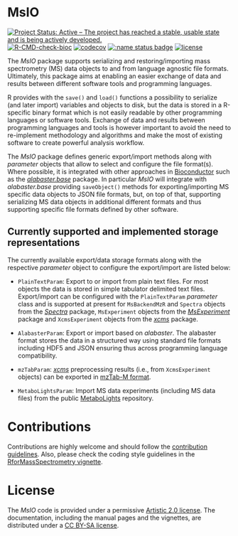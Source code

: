# MsIO

[![Project Status: Active – The project has reached a stable, usable state and is being actively developed.](https://www.repostatus.org/badges/latest/active.svg)](https://www.repostatus.org/#active)
[![R-CMD-check-bioc](https://github.com/RforMassSpectrometry/MsIO/workflows/R-CMD-check-bioc/badge.svg)](https://github.com/RforMassSpectrometry/MsIO/actions?query=workflow%3AR-CMD-check-bioc)
[![codecov](https://codecov.io/gh/rformassspectrometry/MsIO/graph/badge.svg?token=M4yYzef5mK)](https://codecov.io/gh/rformassspectrometry/MsIO)
[![:name status badge](https://rformassspectrometry.r-universe.dev/badges/:name)](https://rformassspectrometry.r-universe.dev/)
[![license](https://img.shields.io/badge/license-Artistic--2.0-brightgreen.svg)](https://opensource.org/licenses/Artistic-2.0)


The *MsIO* package supports serializing and restoring/importing mass
spectrometry (MS) data objects to and from language agnostic file
formats. Ultimately, this package aims at enabling an easier exchange of data
and results between different software tools and programming languages.

R provides with the `save()` and `load()` functions a possibility to serialize
(and later import) variables and objects to disk, but the data is stored in a
R-specific binary format which is not easily readable by other programming
languages or software tools. Exchange of data and results between programming
languages and tools is however important to avoid the need to re-implement
methodology and algorithms and make the most of existing software to create
powerful analysis workflow.

The *MsIO* package defines generic export/import methods along with *parameter*
objects that allow to select and configure the file format(s). Where possible,
it is integrated with other approaches in
[Bioconductor](https://bioconductor.org) such as the
[*alabaster.base*](https://doi.org/doi:10.18129/B9.bioc.alabaster.base)
package. In particular *MsIO* will integrate with *alabaster.base* providing
`saveObject()` methods for exporting/importing MS specific data objects to JSON
file formats, but, on top of that, supporting serializing MS data objects in
additional different formats and thus supporting specific file formats defined
by other software.

## Currently supported and implemented storage representations

The currently available export/data storage formats along with the respective
*parameter* object to configure the export/import are listed below:

- `PlainTextParam`: Export to or import from plain text files. For most
  objects the data is stored in simple tabulator delimited text files.
  Export/import can be configured with the `PlainTextParam` *parameter* class
  and is supported at present for `MsBackendMzR` and `Spectra` objects from the
  [*Spectra*](https://github.com/RforMassSpectrometry/Spectra) package,
  `MsExperiment` objects from the
  [*MsExperiment*](https://github.com/RforMassSpectrometry/MsExperiment) package
  and `XcmsExperiment` objects from the
  [*xcms*](https://github.com/sneumann/xcms) package.

- `AlabasterParam`: Export or import based on *alabaster*. The alabaster format
  stores the data in a structured way using standard file formats including
  HDF5 and JSON ensuring thus across programming language compatibility.

- `mzTabParam`: [*xcms*](https://github.com/sneumann/xcms) preprocessing
  results (i.e., from `XcmsExperiment` objects) can be exported in [mzTab-M
  format](https://hupo-psi.github.io/mzTab/).

- `MetaboLightsParam`: Import MS data experiments (including MS data files)
  from the public [MetaboLights](https://www.ebi.ac.uk/metabolights/)
  repository.


# Contributions

Contributions are highly welcome and should follow the [contribution
guidelines](https://rformassspectrometry.github.io/RforMassSpectrometry/articles/RforMassSpectrometry.html#contributions).
Also, please check the coding style guidelines in the [RforMassSpectrometry
vignette](https://rformassspectrometry.github.io/RforMassSpectrometry/articles/RforMassSpectrometry.html).


# License

The *MsIO* code is provided under a permissive [Artistic 2.0
license](https://opensource.org/licenses/Artistic-2.0). The
documentation, including the manual pages and the vignettes, are
distributed under a [CC BY-SA
license](https://creativecommons.org/licenses/by-sa/4.0/).
